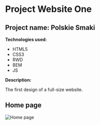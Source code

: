 # Project Website One
## Project name: Polskie Smaki
**Technologies used:**
* HTML5
* CSS3
* RWD
* BEM
* JS

**Description:**

The first design of a full-size website.

## Home page
![Home page](./images/main.png)